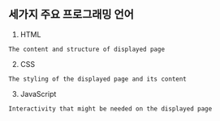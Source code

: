 ## 세가지 주요 프로그래밍 언어

1. HTML 

```
The content and structure of displayed page
```

2. CSS

```
The styling of the displayed page and its content
```

3. JavaScript

```
Interactivity that might be needed on the displayed page
```